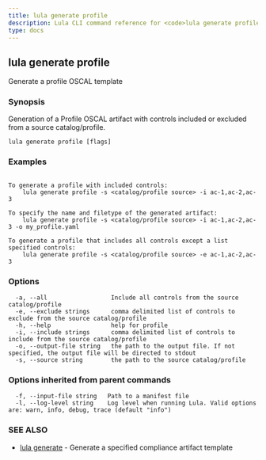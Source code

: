 ```yaml
---
title: lula generate profile
description: Lula CLI command reference for <code>lula generate profile</code>.
type: docs
---
```

## lula generate profile

Generate a profile OSCAL template

### Synopsis

Generation of a Profile OSCAL artifact with controls included or excluded from a source catalog/profile.

```
lula generate profile [flags]
```

### Examples

```

To generate a profile with included controls:
	lula generate profile -s <catalog/profile source> -i ac-1,ac-2,ac-3

To specify the name and filetype of the generated artifact:
	lula generate profile -s <catalog/profile source> -i ac-1,ac-2,ac-3 -o my_profile.yaml

To generate a profile that includes all controls except a list specified controls:
	lula generate profile -s <catalog/profile source> -e ac-1,ac-2,ac-3

```

### Options

```
  -a, --all                  Include all controls from the source catalog/profile
  -e, --exclude strings      comma delimited list of controls to exclude from the source catalog/profile
  -h, --help                 help for profile
  -i, --include strings      comma delimited list of controls to include from the source catalog/profile
  -o, --output-file string   the path to the output file. If not specified, the output file will be directed to stdout
  -s, --source string        the path to the source catalog/profile
```

### Options inherited from parent commands

```
  -f, --input-file string   Path to a manifest file
  -l, --log-level string    Log level when running Lula. Valid options are: warn, info, debug, trace (default "info")
```

### SEE ALSO

* [lula generate](./lula_generate.md)	 - Generate a specified compliance artifact template

